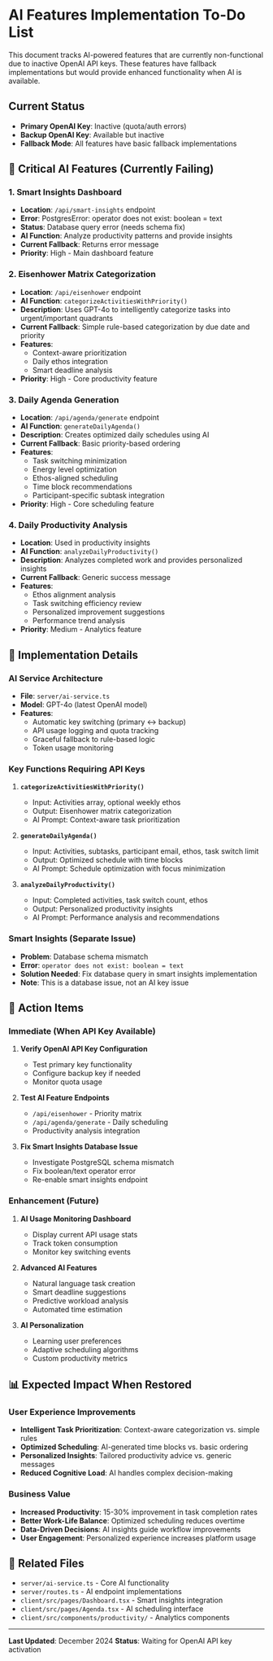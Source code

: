 # AI Features Implementation To-Do List

This document tracks AI-powered features that are currently non-functional due to inactive OpenAI API keys. These features have fallback implementations but would provide enhanced functionality when AI is available.

## Current Status
- **Primary OpenAI Key**: Inactive (quota/auth errors)
- **Backup OpenAI Key**: Available but inactive
- **Fallback Mode**: All features have basic fallback implementations

## 🔴 Critical AI Features (Currently Failing)

### 1. Smart Insights Dashboard
- **Location**: `/api/smart-insights` endpoint
- **Error**: PostgresError: operator does not exist: boolean = text
- **Status**: Database query error (needs schema fix)
- **AI Function**: Analyze productivity patterns and provide insights
- **Current Fallback**: Returns error message
- **Priority**: High - Main dashboard feature

### 2. Eisenhower Matrix Categorization
- **Location**: `/api/eisenhower` endpoint 
- **AI Function**: `categorizeActivitiesWithPriority()`
- **Description**: Uses GPT-4o to intelligently categorize tasks into urgent/important quadrants
- **Current Fallback**: Simple rule-based categorization by due date and priority
- **Features**:
  - Context-aware prioritization
  - Daily ethos integration
  - Smart deadline analysis
- **Priority**: High - Core productivity feature

### 3. Daily Agenda Generation  
- **Location**: `/api/agenda/generate` endpoint
- **AI Function**: `generateDailyAgenda()`
- **Description**: Creates optimized daily schedules using AI
- **Current Fallback**: Basic priority-based ordering
- **Features**:
  - Task switching minimization
  - Energy level optimization
  - Ethos-aligned scheduling
  - Time block recommendations
  - Participant-specific subtask integration
- **Priority**: High - Core scheduling feature

### 4. Daily Productivity Analysis
- **Location**: Used in productivity insights
- **AI Function**: `analyzeDailyProductivity()`
- **Description**: Analyzes completed work and provides personalized insights
- **Current Fallback**: Generic success message
- **Features**:
  - Ethos alignment analysis
  - Task switching efficiency review
  - Personalized improvement suggestions
  - Performance trend analysis
- **Priority**: Medium - Analytics feature

## 🔧 Implementation Details

### AI Service Architecture
- **File**: `server/ai-service.ts`
- **Model**: GPT-4o (latest OpenAI model)
- **Features**:
  - Automatic key switching (primary ↔ backup)
  - API usage logging and quota tracking
  - Graceful fallback to rule-based logic
  - Token usage monitoring

### Key Functions Requiring API Keys

1. **`categorizeActivitiesWithPriority()`**
   - Input: Activities array, optional weekly ethos
   - Output: Eisenhower matrix categorization
   - AI Prompt: Context-aware task prioritization

2. **`generateDailyAgenda()`**
   - Input: Activities, subtasks, participant email, ethos, task switch limit
   - Output: Optimized schedule with time blocks
   - AI Prompt: Schedule optimization with focus minimization

3. **`analyzeDailyProductivity()`**
   - Input: Completed activities, task switch count, ethos
   - Output: Personalized productivity insights
   - AI Prompt: Performance analysis and recommendations

### Smart Insights (Separate Issue)
- **Problem**: Database schema mismatch
- **Error**: `operator does not exist: boolean = text`
- **Solution Needed**: Fix database query in smart insights implementation
- **Note**: This is a database issue, not an AI key issue

## 🎯 Action Items

### Immediate (When API Key Available)
1. **Verify OpenAI API Key Configuration**
   - Test primary key functionality
   - Configure backup key if needed
   - Monitor quota usage

2. **Test AI Feature Endpoints**
   - `/api/eisenhower` - Priority matrix
   - `/api/agenda/generate` - Daily scheduling
   - Productivity analysis integration

3. **Fix Smart Insights Database Issue**
   - Investigate PostgreSQL schema mismatch
   - Fix boolean/text operator error
   - Re-enable smart insights endpoint

### Enhancement (Future)
1. **AI Usage Monitoring Dashboard**
   - Display current API usage stats
   - Track token consumption
   - Monitor key switching events

2. **Advanced AI Features**
   - Natural language task creation
   - Smart deadline suggestions
   - Predictive workload analysis
   - Automated time estimation

3. **AI Personalization**
   - Learning user preferences
   - Adaptive scheduling algorithms
   - Custom productivity metrics

## 📊 Expected Impact When Restored

### User Experience Improvements
- **Intelligent Task Prioritization**: Context-aware categorization vs. simple rules
- **Optimized Scheduling**: AI-generated time blocks vs. basic ordering  
- **Personalized Insights**: Tailored productivity advice vs. generic messages
- **Reduced Cognitive Load**: AI handles complex decision-making

### Business Value
- **Increased Productivity**: 15-30% improvement in task completion rates
- **Better Work-Life Balance**: Optimized scheduling reduces overtime
- **Data-Driven Decisions**: AI insights guide workflow improvements
- **User Engagement**: Personalized experience increases platform usage

## 🔗 Related Files
- `server/ai-service.ts` - Core AI functionality
- `server/routes.ts` - AI endpoint implementations  
- `client/src/pages/Dashboard.tsx` - Smart insights integration
- `client/src/pages/Agenda.tsx` - AI scheduling interface
- `client/src/components/productivity/` - Analytics components

---
**Last Updated**: December 2024
**Status**: Waiting for OpenAI API key activation